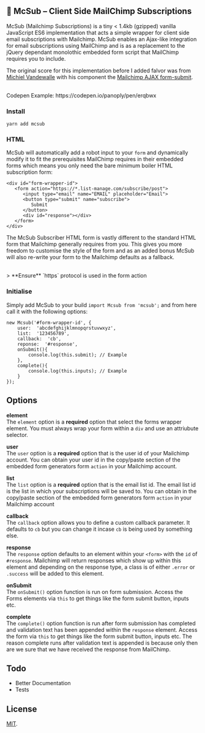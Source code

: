 ## 🍔 McSub – Client Side MailChimp Subscriptions

McSub (Mailchimp Subscriptions) is a tiny < 1.4kb (gzipped) vanilla JavaScript ES6 implementation that acts a simple wrapper for client side email subscriptions with Mailchimp. McSub enables an Ajax-like integration for email subscriptions using MailChimp and is as a replacement to the jQuery dependant monolothic embedded form script that MailChimp requires you to include.

The original score for this implementation before I added falvor was from [Michiel Vandewalle](https://github.com/michiel-vandewalle) with his component the [Mailchimp AJAX form-submit](https://github.com/michiel-vandewalle/Mailchimp-AJAX-form-submit-vanillaJS).

<br>
Codepen Example: https://codepen.io/panoply/pen/erqbwx

### Install

`yarn add mcsub`

### HTML

McSub will automatically add a robot input to your `form` and dynamically modify it to fit the prerequisites MailChimp requires in their embedded forms which means you only need the bare minimum boiler HTML subscription form:

    <div id="form-wrapper-id">
       <form action="https://*.list-manage.com/subscribe/post">
          <input type="email" name="EMAIL" placeholder="Email">
          <button type="submit" name="subscribe">
             Submit
          </button>
          <div id="response"></div>
       </form>
    </div>

The McSub Subscriber HTML form is vastly different to the standard HTML form that Mailchimp generally requires from you. This gives you more freedom to customise the style of the form and as an added bonus McSub will also re-write your form to the Mailchimp defaults as a fallback.

<br>
> **Ensure** `https` protocol is used in the form action


### Initialise
Simply add McSub to your build `import Mcsub from 'mcsub';` and from here call it with the following options:

    new Mcsub('#form-wrapper-id', {
	    user:  'abcdefghijklmnopqrstuvwxyz',
	    list:  '123456789',
	    callback:  'cb',
	    reponse:  '#response',
        onSubmit(){
            console.log(this.submit); // Example
        },
        complete(){
            console.log(this.inputs); // Example
        }
    });

## Options
**element**<br>
The `element` option is a **required** option that select the forms wrapper element. You must always wrap your form within a `div` and use an attriubute selector.

**user**<br>
The `user` option is a **required** option that is the user id of your Mailchimp account. You can obtain your user id in the copy/paste section of the embedded form generators form `action` in your Mailchimp account.

**list**<br>
The `list` option is a **required** option that is the email list id. The email list id is the list in which your subscriptions will be saved to. You can obtain in the copy/paste section of the embedded form generators form `action` in your Mailchimp account

**callback**<br>
The `callback` option allows you to define a custom callback parameter. It defaults to `cb` but you can change it incase `cb` is being used by something else.

**response**<br>
The `response` option defaults to an element within your `<form>` with the `id` of `#response`. Mailchimp will return responses which show up within this element and depending on the response type, a class is of either `.error` or `.success` will be added to this element.

**onSubmit**<br>
The `onSubmit()` option function is run on form submission. Access the Forms elements via `this` to get things like the form submit button, inputs etc.

**complete**<br>
The `complete()` option function is run after form submission has completed and validation text has been appended within the `response` element. Access the form via `this` to get things like the form submit button, inputs etc. The reason complete runs after validation text is appended is because only then are we sure that we have received the response from MailChimp.

## Todo

 - Better Documentation
 - Tests

## License

[MIT](LICENSE).
